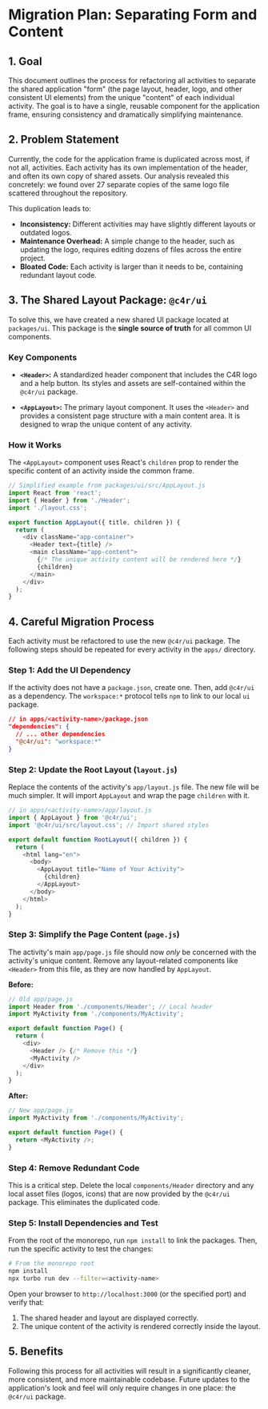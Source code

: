 # Migration Plan: Separating Form and Content

## 1. Goal

This document outlines the process for refactoring all activities to separate the shared application "form" (the page layout, header, logo, and other consistent UI elements) from the unique "content" of each individual activity. The goal is to have a single, reusable component for the application frame, ensuring consistency and dramatically simplifying maintenance.

## 2. Problem Statement

Currently, the code for the application frame is duplicated across most, if not all, activities. Each activity has its own implementation of the header, and often its own copy of shared assets. Our analysis revealed this concretely: we found over 27 separate copies of the same logo file scattered throughout the repository.

This duplication leads to:
- **Inconsistency:** Different activities may have slightly different layouts or outdated logos.
- **Maintenance Overhead:** A simple change to the header, such as updating the logo, requires editing dozens of files across the entire project.
- **Bloated Code:** Each activity is larger than it needs to be, containing redundant layout code.

## 3. The Shared Layout Package: `@c4r/ui`

To solve this, we have created a new shared UI package located at `packages/ui`. This package is the **single source of truth** for all common UI components.

### Key Components

- **`<Header>`:** A standardized header component that includes the C4R logo and a help button. Its styles and assets are self-contained within the `@c4r/ui` package.

- **`<AppLayout>`:** The primary layout component. It uses the `<Header>` and provides a consistent page structure with a main content area. It is designed to wrap the unique content of any activity.

### How it Works

The `<AppLayout>` component uses React's `children` prop to render the specific content of an activity inside the common frame.

```javascript
// Simplified example from packages/ui/src/AppLayout.js
import React from 'react';
import { Header } from './Header';
import './layout.css';

export function AppLayout({ title, children }) {
  return (
    <div className="app-container">
      <Header text={title} />
      <main className="app-content">
        {/* The unique activity content will be rendered here */}
        {children}
      </main>
    </div>
  );
}
```

## 4. Careful Migration Process

Each activity must be refactored to use the new `@c4r/ui` package. The following steps should be repeated for every activity in the `apps/` directory.

### Step 1: Add the UI Dependency

If the activity does not have a `package.json`, create one. Then, add `@c4r/ui` as a dependency. The `workspace:*` protocol tells `npm` to link to our local `ui` package.

```json
// in apps/<activity-name>/package.json
"dependencies": {
  // ... other dependencies
  "@c4r/ui": "workspace:*"
}
```

### Step 2: Update the Root Layout (`layout.js`)

Replace the contents of the activity's `app/layout.js` file. The new file will be much simpler. It will import `AppLayout` and wrap the page `children` with it.

```javascript
// in apps/<activity-name>/app/layout.js
import { AppLayout } from '@c4r/ui';
import '@c4r/ui/src/layout.css'; // Import shared styles

export default function RootLayout({ children }) {
  return (
    <html lang="en">
      <body>
        <AppLayout title="Name of Your Activity">
          {children}
        </AppLayout>
      </body>
    </html>
  );
}
```

### Step 3: Simplify the Page Content (`page.js`)

The activity's main `app/page.js` file should now *only* be concerned with the activity's unique content. Remove any layout-related components like `<Header>` from this file, as they are now handled by `AppLayout`.

**Before:**
```javascript
// Old app/page.js
import Header from './components/Header'; // Local header
import MyActivity from './components/MyActivity';

export default function Page() {
  return (
    <div>
      <Header /> {/* Remove this */}
      <MyActivity />
    </div>
  );
}
```

**After:**
```javascript
// New app/page.js
import MyActivity from './components/MyActivity';

export default function Page() {
  return <MyActivity />;
}
```

### Step 4: Remove Redundant Code

This is a critical step. Delete the local `components/Header` directory and any local asset files (logos, icons) that are now provided by the `@c4r/ui` package. This eliminates the duplicated code.

### Step 5: Install Dependencies and Test

From the root of the monorepo, run `npm install` to link the packages. Then, run the specific activity to test the changes:

```bash
# From the monorepo root
npm install
npx turbo run dev --filter=<activity-name>
```

Open your browser to `http://localhost:3000` (or the specified port) and verify that:
1. The shared header and layout are displayed correctly.
2. The unique content of the activity is rendered correctly inside the layout.

## 5. Benefits

Following this process for all activities will result in a significantly cleaner, more consistent, and more maintainable codebase. Future updates to the application's look and feel will only require changes in one place: the `@c4r/ui` package.
